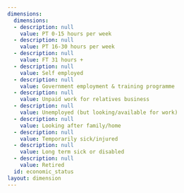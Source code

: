 ```yaml
---
dimensions:
  dimensions:
  - description: null
    value: PT 0-15 hours per week
  - description: null
    value: PT 16-30 hours per week
  - description: null
    value: FT 31 hours +
  - description: null
    value: Self employed
  - description: null
    value: Government employment & training programme
  - description: null
    value: Unpaid work for relatives business
  - description: null
    value: Unemployed (but looking/available for work)
  - description: null
    value: Looking after family/home
  - description: null
    value: Temporarily sick/injured
  - description: null
    value: Long term sick or disabled
  - description: null
    value: Retired
  id: economic_status
layout: dimension
---
```


